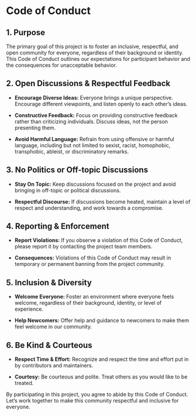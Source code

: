 # Code of Conduct

## 1. Purpose

The primary goal of this project is to foster an inclusive, respectful, and open community for everyone, regardless of their background or identity. This Code of Conduct outlines our expectations for participant behavior and the consequences for unacceptable behavior.

## 2. Open Discussions & Respectful Feedback

- **Encourage Diverse Ideas:** Everyone brings a unique perspective. Encourage different viewpoints, and listen openly to each other’s ideas.
  
- **Constructive Feedback:** Focus on providing constructive feedback rather than criticizing individuals. Discuss ideas, not the person presenting them.
  
- **Avoid Harmful Language:** Refrain from using offensive or harmful language, including but not limited to sexist, racist, homophobic, transphobic, ableist, or discriminatory remarks.

## 3. No Politics or Off-topic Discussions

- **Stay On Topic:** Keep discussions focused on the project and avoid bringing in off-topic or political discussions.
  
- **Respectful Discourse:** If discussions become heated, maintain a level of respect and understanding, and work towards a compromise.

## 4. Reporting & Enforcement

- **Report Violations:** If you observe a violation of this Code of Conduct, please report it by contacting the project team members.
  
- **Consequences:** Violations of this Code of Conduct may result in temporary or permanent banning from the project community.

## 5. Inclusion & Diversity

- **Welcome Everyone:** Foster an environment where everyone feels welcome, regardless of their background, identity, or level of experience.
  
- **Help Newcomers:** Offer help and guidance to newcomers to make them feel welcome in our community.

## 6. Be Kind & Courteous

- **Respect Time & Effort:** Recognize and respect the time and effort put in by contributors and maintainers.
  
- **Courtesy:** Be courteous and polite. Treat others as you would like to be treated.

By participating in this project, you agree to abide by this Code of Conduct. Let’s work together to make this community respectful and inclusive for everyone.
